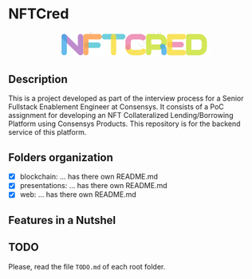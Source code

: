 # NFTCred

<p align="center">
  <img src="web/api/src/assets/logo.png" width="300" /></a>
</p>

## Description

This is a project developed as part of the interview process for a Senior Fullstack Enablement Engineer at Consensys. It consists of a PoC assignment for developing an NFT Collateralized Lending/Borrowing Platform using Consensys Products. This repository is for the backend service of this platform.

## Folders organization

- [x] blockchain: ... has there own README.md
- [x] presentations: ... has there own README.md
- [x] web: ... has there own README.md

## Features in a Nutshel

## TODO

Please, read the file ``TODO.md`` of each root folder.